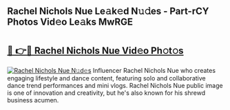 ## Rachel Nichols Nue Le𝚊k𝚎d N𝚞𝚍es - Part-rCY Photos Vid𝚎o Le𝚊ks MwRGE

# <h2><a href="http://fba66v.evod.top/?m=Rachel+Nichols+Nue">🔗 👉🔴 Rachel Nichols Nue Vid𝚎o Ph𝚘t𝚘s</a></h2>

[![Rachel Nichols Nue N𝚞d𝚎s](https://i.imgur.com/8V9OHl7.gif)](http://fba66v.evod.top/?m=Rachel+Nichols+Nue)
Influencer Rachel Nichols Nue who creates engaging lifestyle and dance content, featuring solo and collaborative dance trend performances and mini vlogs. Rachel Nichols Nue public image is one of innovation and creativity, but he's also known for his shrewd business acumen. 
